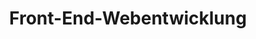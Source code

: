 ---
pathTitle: 'Front-End-Webentwicklung'
title: 'Front-End-Webentwicklung'
description: 'Bei der Front-End-Webentwicklung werden Daten mithilfe von HTML, CSS und JavaScript in eine grafische Oberfläche konvertiert, damit Benutzer diese Daten anzeigen und mit ihnen interagieren können.'
design: 1
iconPath: './Front-End-Webentwicklung.png'
---